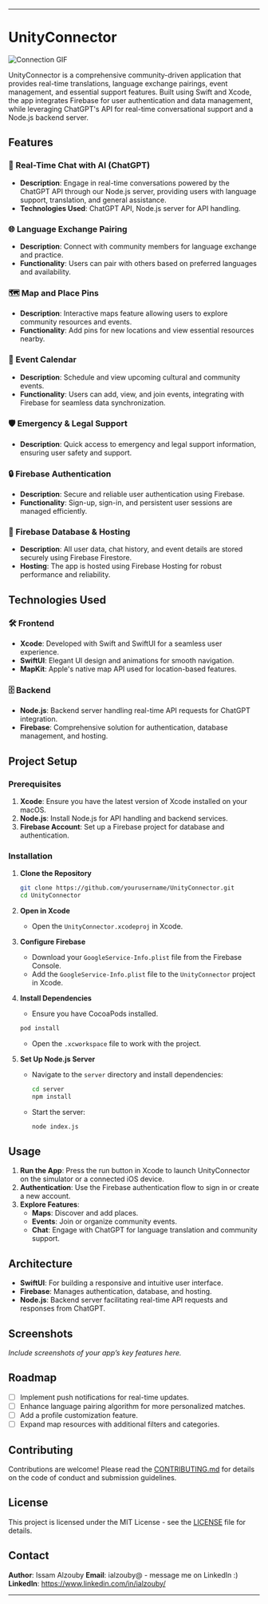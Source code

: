 
---

# UnityConnector

![Connection GIF](https://media.giphy.com/media/3o7TKtd5tHdTzLG55a/giphy.gif)

UnityConnector is a comprehensive community-driven application that provides real-time translations, language exchange pairings, event management, and essential support features. Built using Swift and Xcode, the app integrates Firebase for user authentication and data management, while leveraging ChatGPT's API for real-time conversational support and a Node.js backend server.

## Features

### 🔗 Real-Time Chat with AI (ChatGPT)
- **Description**: Engage in real-time conversations powered by the ChatGPT API through our Node.js server, providing users with language support, translation, and general assistance.
- **Technologies Used**: ChatGPT API, Node.js server for API handling.

### 🌐 Language Exchange Pairing
- **Description**: Connect with community members for language exchange and practice.
- **Functionality**: Users can pair with others based on preferred languages and availability.

### 🗺️ Map and Place Pins
- **Description**: Interactive maps feature allowing users to explore community resources and events.
- **Functionality**: Add pins for new locations and view essential resources nearby.

### 📅 Event Calendar
- **Description**: Schedule and view upcoming cultural and community events.
- **Functionality**: Users can add, view, and join events, integrating with Firebase for seamless data synchronization.

### 🛡️ Emergency & Legal Support
- **Description**: Quick access to emergency and legal support information, ensuring user safety and support.

### 🔒 Firebase Authentication
- **Description**: Secure and reliable user authentication using Firebase.
- **Functionality**: Sign-up, sign-in, and persistent user sessions are managed efficiently.

### 📂 Firebase Database & Hosting
- **Description**: All user data, chat history, and event details are stored securely using Firebase Firestore.
- **Hosting**: The app is hosted using Firebase Hosting for robust performance and reliability.

## Technologies Used
### 🛠️ Frontend
- **Xcode**: Developed with Swift and SwiftUI for a seamless user experience.
- **SwiftUI**: Elegant UI design and animations for smooth navigation.
- **MapKit**: Apple's native map API used for location-based features.

### 🗄️ Backend
- **Node.js**: Backend server handling real-time API requests for ChatGPT integration.
- **Firebase**: Comprehensive solution for authentication, database management, and hosting.

## Project Setup

### Prerequisites
1. **Xcode**: Ensure you have the latest version of Xcode installed on your macOS.
2. **Node.js**: Install Node.js for API handling and backend services.
3. **Firebase Account**: Set up a Firebase project for database and authentication.

### Installation

1. **Clone the Repository**
   ```bash
   git clone https://github.com/yourusername/UnityConnector.git
   cd UnityConnector
   ```

2. **Open in Xcode**
   - Open the `UnityConnector.xcodeproj` in Xcode.

3. **Configure Firebase**
   - Download your `GoogleService-Info.plist` file from the Firebase Console.
   - Add the `GoogleService-Info.plist` file to the `UnityConnector` project in Xcode.

4. **Install Dependencies**
   - Ensure you have CocoaPods installed.
   ```bash
   pod install
   ```
   - Open the `.xcworkspace` file to work with the project.

5. **Set Up Node.js Server**
   - Navigate to the `server` directory and install dependencies:
     ```bash
     cd server
     npm install
     ```
   - Start the server:
     ```bash
     node index.js
     ```

## Usage

1. **Run the App**: Press the run button in Xcode to launch UnityConnector on the simulator or a connected iOS device.
2. **Authentication**: Use the Firebase authentication flow to sign in or create a new account.
3. **Explore Features**:
   - **Maps**: Discover and add places.
   - **Events**: Join or organize community events.
   - **Chat**: Engage with ChatGPT for language translation and community support.

## Architecture

- **SwiftUI**: For building a responsive and intuitive user interface.
- **Firebase**: Manages authentication, database, and hosting.
- **Node.js**: Backend server facilitating real-time API requests and responses from ChatGPT.

## Screenshots
*Include screenshots of your app’s key features here.*

## Roadmap
- [ ] Implement push notifications for real-time updates.
- [ ] Enhance language pairing algorithm for more personalized matches.
- [ ] Add a profile customization feature.
- [ ] Expand map resources with additional filters and categories.

## Contributing
Contributions are welcome! Please read the [CONTRIBUTING.md](CONTRIBUTING.md) for details on the code of conduct and submission guidelines.

## License
This project is licensed under the MIT License - see the [LICENSE](./LICENSE) file for details.

## Contact
**Author**: Issam Alzouby 
**Email**: ialzouby@ - message me on LinkedIn :) 
**LinkedIn**: https://www.linkedin.com/in/ialzouby/

---

